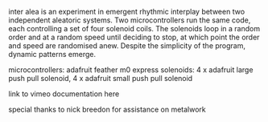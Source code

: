 inter alea is an experiment in emergent rhythmic interplay between two independent aleatoric systems. Two microcontrollers run the same code, each controlling a set of four solenoid coils. The solenoids loop in a random order and at a random speed until deciding to stop, at which point the order and speed are randomised anew. Despite the simplicity of the program, dynamic patterns emerge.

microcontrollers: adafruit feather m0 express
solenoids: 4 x adafruit large push pull solenoid, 4 x adafruit small push pull solenoid

link to vimeo documentation here

special thanks to nick breedon for assistance on metalwork